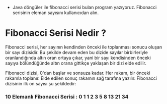 - Java döngüler ile fibonacci serisi bulan program yazıyoruz. Fibonacci serisinin eleman sayısını kullanıcıdan alın.

# Fibonacci Serisi Nedir ?
Fibonacci serisi, her sayının kendinden önceki ile toplanması sonucu oluşan bir sayı dizisidir. Bu şekilde devam eden bu dizide sayılar birbirleriyle oranlandığında altın oran ortaya çıkar, yani bir sayı kendisinden önceki sayıya bölündüğünde altın orana gittikçe yaklaşan bir dizi elde edilir.

Fibonacci dizisi, 0'dan başlar ve sonsuza kadar. Her rakam, bir önceki rakamla toplanır. Elde edilen sonuç rakamın sağ tarafına yazılır. 
Fibonacci dizisinin ilk on sayısı şu şekildedir:

### 10 Elemanlı Fibonacci Serisi : 0 1 1 2 3 5 8 13 21 34
